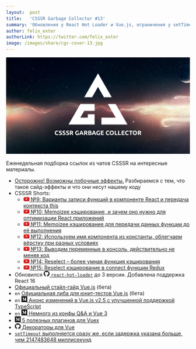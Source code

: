 ```yaml
---
layout:  post
title:   'CSSSR Garbage Collector #13'
summary: 'Обновления у React Hot Loader и Vue.js, ограничения у setTimeout и другие интересные материалы из наших чатов'
author: felix_exter
authorLink: https://twitter.com/felix_exter
image: /images/share/cgc-cover-13.jpg
---
```


[github]: /images/icons/github.png
[medium]: /images/icons/medium.png
[yt]: /images/icons/youtube.png

![CSSSR Garbage Collector](/images/share/cgc-cover-13.jpg)

Еженедельная подборка ссылок из чатов CSSSR на интересные материалы.

- [Осторожно! Возможны побочные эффекты.](http://blog.csssr.ru/2017/10/07/side-effects/) Разбираемся с тем, что такое сайд-эффекты и что они несут нашему коду
- CSSSR Shorts:
    - [![yt] №9: Варианты записи функций в компоненте React и передача контекста this](https://www.youtube.com/watch?v=4GLIiyoIscQ&index=9&list=PLLtDv0NfxtZxP4kESksdaHyN3ss4nsONz)
    - [![yt] №10: Memoizee кэширование, и зачем оно нужно для оптимизации React приложений](https://www.youtube.com/watch?v=hIeFDbs8_xI&index=10&list=PLLtDv0NfxtZxP4kESksdaHyN3ss4nsONz)
    - [![yt] №11: Memoizee кэширование для передачи данных функции до её выполнения](https://www.youtube.com/watch?v=gB-pcQiOTDc&index=11&list=PLLtDv0NfxtZxP4kESksdaHyN3ss4nsONz)
    - [![yt] №12: Используем имя компонента из константы, облегчаем вёрстку при разных условиях](https://www.youtube.com/watch?v=WNPEP1ENQq4&index=12&list=PLLtDv0NfxtZxP4kESksdaHyN3ss4nsONz)
    - [![yt] №13: Выводим переменные в консоль, действительно не меняя код](https://www.youtube.com/watch?v=BGJzVuloiD8&index=13&list=PLLtDv0NfxtZxP4kESksdaHyN3ss4nsONz)
    - [![yt] №14: Reselect – более умная функция кэширования](https://www.youtube.com/watch?v=tZUF55gHAmk&index=14&list=PLLtDv0NfxtZxP4kESksdaHyN3ss4nsONz)
    - [![yt] №15: Reselect кэширование в connect функции Redux](https://www.youtube.com/watch?v=OAFys-zohlU&index=15&list=PLLtDv0NfxtZxP4kESksdaHyN3ss4nsONz)
- Обновился [![github] `react-hot-loader`](https://github.com/gaearon/react-hot-loader) до 3 версии. Добавлена поддержка React 16
- [Официальный стайл-гайд Vue.js](https://vuejs.org/v2/style-guide/) (бета)
- `en` [Официальная либа для юнит-тестов Vue.js](https://vue-test-utils.vuejs.org/en/) (бета)
- `en` [![medium] Анонс изменений в Vue.js v2.5 с улучшенной поддержкой TypeScript](https://medium.com/the-vue-point/upcoming-typescript-changes-in-vue-2-5-e9bd7e2ecf08)
- `en` [![medium] Немного из конфы  Q&A и Vue 3](https://medium.com/@gustojs/vuejs-3-and-other-top-news-from-q-a-event-with-core-vue-devs-c9834946ae7b)
- [![medium] 5 полезных плагинов для Vuex](https://medium.com/devschacht/пять-плагинов-vuex-f0ba8370b0d5)
- [![github] Декораторы для Vue](https://github.com/partyka95/vue-decorators/blob/master/README.md)
- [`setTimeout` выполняется сразу же, если задержка указана больше, чем 2147483648 миллисекунд](https://stackoverflow.com/questions/16314750/settimeout-fires-immediately-if-the-delay-more-than-2147483648-milliseconds)
